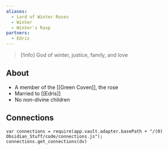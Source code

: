 ```yaml
---
aliases:
  - Lord of Winter Roses
  - Winter
  - Winter's Rasp
partners:
  - Edris
---
```

> [!info] God of winter, justice, family, and love

## About

- A member of the [[Green Coven]], the rose
- Married to [[Edris]]
- No non-divine children

## Connections

```dataviewjs
var connections = require(app.vault.adapter.basePath + "/(0) Obsidian_Stuff/code/connections.js");
connections.get_connections(dv)
```

